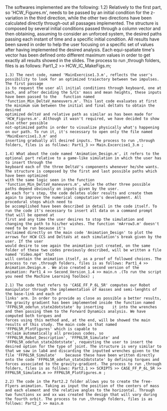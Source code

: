 The softwares implemented are the following:
	1.2) Relatively to the first part, so 'HCW_Figures.m', needs to be passed by an initial condition for the z-variation in the third direction, while
	the other two directions have been calculated directly through-out all passages implemented. The structure is composed by several initial conditions passed 
	through a column vector and then obtaining, assuming to consider an unforced system, the desired paths passing each instant of time and a specific initial 
	condition. All results have been saved in order to help the user focusing on a specific set of values after having implemented the desired analysis.
	Each equi-spatiate time's vector has been defined onto different maximum values in order to get exactly all results showed in the slides. The process to run ,through folders, files is as follows: Part1_2 >> HCW_IC_MakeFigs.m;

	1.3) The next code, named 'MainExercise1.3.m', reflects the user's possibility to look for an optimized traiectory between two impulses. The first passage 
	is to request the user all initial conditions through keyboard, one at each, and after deciding the S/Cs' mass and mean heights, these inputs have been passed to the 	function named 'function_Min_DeltaV_maneuvers.m'. This last code evaluates at first the minimum sum between the initial and final deltaVs to obtain the desired 
	optimized deltaV and relative path as similar as has been made for 'HCW_Figures.m'. Although it wasn't required, we have decided to show also other possible 
	not-optimized paths in order to visualize physically what's happening on our path. To run it, it's necessary to open only the file named 'MainExercise1.3.m' and
	inserting gradually all desired inputs. The process to run ,through folders, files is as follows: Part1_3 >> Main.Excercise1_3.m ;

	1.4) What about the code named 'Animation_Design.m', it refers to the optional part relative to a game-like simulation in which the user has to insert through the
	keyboard each of the three DeltaV's components whenever he/she wants. The structure is composed by the first and last possible paths which have been optimized 
	with the same logic seen in the function 'function_Min_DeltaV_maneuvers.m', while the other three possible paths depend obviously on inputs given by the user.
	At each for's step, the code deletes older results and create them again to improve the numerical computation's development. All procedural steps which need to
	be accomplished have been described in detail in the code itself. To run the code it's necessary to insert all data on a command prompt that will be opened at
	first and any time the user desires to stop the simulation and changing the path to his/her wishes. The function 'mArrow3.m' doesn't need to be run because it's
	reclaimed directly on the main code 'Animation_Design' to plot the arrows for HCW CCS and DeltaVs at each simulation's break given by the user. If the user 
	would desire to see again the animation just created, on the same folder of these two codes previously described, will be written a file named 'Video.mp4' that
	will contain the animation itself, as a proof of followed choices. The process to run ,through folders, files is as follows: Part1_4 >> Animation.Design.m . We also created a second version of the animation: Part1_4 >> Second_Version_1.4 >> main.n .(To run the script you need the Machine Learning Toolbox) ; 

	2.1) The code that refers to 'CASE_FF_P_6L_5R' computes our Robot manipulator through the implementation of masses and semi-lenghts of the base-link and each of 
	links' arm. In order to provide as close as possible a better results, the gravity gradient has been implemented inside the function named 	'FFP6L5R_odefun_state2dotstate' by inserting 	it into the wrenches and then passing them to the Forward Dynamics analysis. We have computed both torques and 
	forces using this method and, at the end, will be showed the main results of this study. The main code is that named 'FFP6L5R_PlotFigures' which is capable to 
	reclaim automatically all previous codes, so 'FFP6L5R_Robot_Description', 'FFP6L5R_Simulate' and 'FFP6L5R_odefun_state2dotstate', requesting the user to insert the 	desired option for the type of joint. The structure is very similar to that we saw in lab4 and discarding the inputted wrenches given to the file 'FFP6L5R_Simulate' 	because these have been written directly onto the code 'FFP6L5R_odefun_state2dotstate' by defining torques and forces associated to the gravity-gradient. The process to run ,through folders, files is as follows: Part2.1 >> SCRIPTS >> CASE_FF_P_6L_5R >> FFP6L5R_Simulate.m >> FFP6L5R_PlotFigures.m ;

	2.2) The code in the Part2.2 folder allows you to create the free-Flyers animation. Taking as input the position of the centers of mass and each element and the relative angles to the horizontal. Through two functions xx and xx was created the design that will vary during the fourth orbit. The process to run ,through folders, files is as follows: Part2_2 >> main.m
